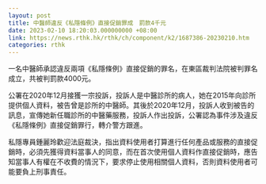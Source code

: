 ```yaml
---
layout: post
title: 中醫師違反《私隱條例》直接促銷罪成　罰款4千元
date: 2023-02-10 18:20:03.000000000 +08:00
link: https://news.rthk.hk/rthk/ch/component/k2/1687386-20230210.htm
categories: rthk
---
```


一名中醫師承認違反兩項《私隱條例》直接促銷的罪名，在東區裁判法院被判罪名成立，共被判罰款4000元。

公署在2020年12月接獲一宗投訴，投訴人是中醫診所的病人，她在2015年向診所提供個人資料，被告曾是診所的中醫師。其後於2020年12月，投訴人收到被告的訊息，宣傳她新任職診所的中醫藥服務，投訴人作出投訴，公署認為事件涉及違反《私隱條例》直接促銷罪行，轉介警方跟進。

私隱專員鍾麗玲歡迎法庭裁決，指出資料使用者打算進行任何產品或服務的直接促銷時，必須先獲得資料當事人的同意，而在首次使用個人資料作直接促銷時，應告知當事人有權在不收費的情況下，要求停止使用相關個人資料，否則資料使用者可能要負上刑事責任。
